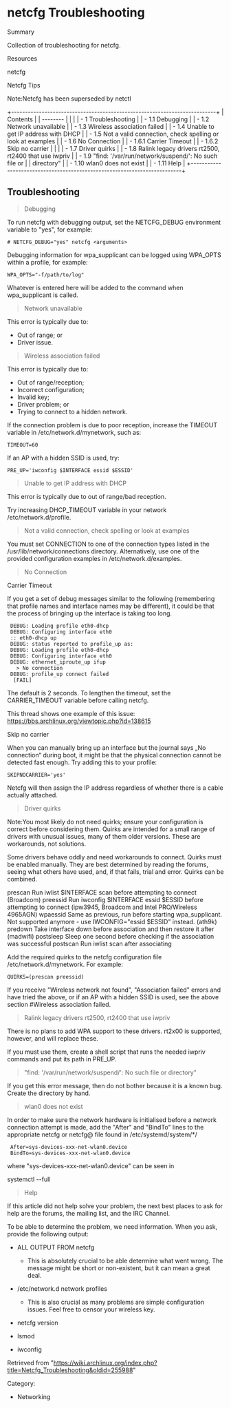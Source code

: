 netcfg Troubleshooting
======================

Summary

Collection of troubleshooting for netcfg.

Resources

netcfg

Netcfg Tips

Note:Netcfg has been superseded by netctl

+--------------------------------------------------------------------------+
| Contents                                                                 |
| --------                                                                 |
|                                                                          |
| -   1 Troubleshooting                                                    |
|     -   1.1 Debugging                                                    |
|     -   1.2 Network unavailable                                          |
|     -   1.3 Wireless association failed                                  |
|     -   1.4 Unable to get IP address with DHCP                           |
|     -   1.5 Not a valid connection, check spelling or look at examples   |
|     -   1.6 No Connection                                                |
|         -   1.6.1 Carrier Timeout                                        |
|         -   1.6.2 Skip no carrier                                        |
|                                                                          |
|     -   1.7 Driver quirks                                                |
|     -   1.8 Ralink legacy drivers rt2500, rt2400 that use iwpriv         |
|     -   1.9 "find: '/var/run/network/suspend/': No such file or          |
|         directory"                                                       |
|     -   1.10 wlan0 does not exist                                        |
|     -   1.11 Help                                                        |
+--------------------------------------------------------------------------+

Troubleshooting
---------------

> Debugging

To run netcfg with debugging output, set the NETCFG_DEBUG environment
variable to "yes", for example:

    # NETCFG_DEBUG="yes" netcfg <arguments>

Debugging information for wpa_supplicant can be logged using WPA_OPTS
within a profile, for example:

    WPA_OPTS="-f/path/to/log"

Whatever is entered here will be added to the command when
wpa_supplicant is called.

> Network unavailable

This error is typically due to:

-   Out of range; or
-   Driver issue.

> Wireless association failed

This error is typically due to:

-   Out of range/reception;
-   Incorrect configuration;
-   Invalid key;
-   Driver problem; or
-   Trying to connect to a hidden network.

If the connection problem is due to poor reception, increase the TIMEOUT
variable in /etc/network.d/mynetwork, such as:

    TIMEOUT=60

If an AP with a hidden SSID is used, try:

    PRE_UP='iwconfig $INTERFACE essid $ESSID'

> Unable to get IP address with DHCP

This error is typically due to out of range/bad reception.

Try increasing DHCP_TIMEOUT variable in your network
/etc/network.d/profile.

> Not a valid connection, check spelling or look at examples

You must set CONNECTION to one of the connection types listed in the
/usr/lib/network/connections directory. Alternatively, use one of the
provided configuration examples in /etc/network.d/examples.

> No Connection

Carrier Timeout

If you get a set of debug messages similar to the following (remembering
that profile names and interface names may be different), it could be
that the process of bringing up the interface is taking too long.

     DEBUG: Loading profile eth0-dhcp
     DEBUG: Configuring interface eth0
     :: eth0-dhcp up
     DEBUG: status reported to profile_up as:
     DEBUG: Loading profile eth0-dhcp
     DEBUG: Configuring interface eth0
     DEBUG: ethernet_iproute_up ifup
       > No connection
     DEBUG: profile_up connect failed
      [FAIL]

The default is 2 seconds. To lengthen the timeout, set the
CARRIER_TIMEOUT variable before calling netcfg.

This thread shows one example of this issue:
https://bbs.archlinux.org/viewtopic.php?id=138615

Skip no carrier

When you can manually bring up an interface but the journal says „No
connection“ during boot, it might be that the physical connection cannot
be detected fast enough. Try adding this to your profile:

    SKIPNOCARRIER='yes'

Netcfg will then assign the IP address regardless of whether there is a
cable actually attached.

> Driver quirks

Note:You most likely do not need quirks; ensure your configuration is
correct before considering them. Quirks are intended for a small range
of drivers with unusual issues, many of them older versions. These are
workarounds, not solutions.

Some drivers behave oddly and need workarounds to connect. Quirks must
be enabled manually. They are best determined by reading the forums,
seeing what others have used, and, if that fails, trial and error.
Quirks can be combined.

 prescan
    Run iwlist $INTERFACE scan before attempting to connect (Broadcom)
 preessid
    Run iwconfig $INTERFACE essid $ESSID before attempting to connect
    (ipw3945, Broadcom and Intel PRO/Wireless 4965AGN)
 wpaessid
    Same as previous, run before starting wpa_supplicant. Not supported
    anymore - use IWCONFIG="essid $ESSID" instead. (ath9k)
 predown
    Take interface down before association and then restore it after
    (madwifi)
 postsleep
    Sleep one second before checking if the association was successful
 postscan
    Run iwlist scan after associating

Add the required quirks to the netcfg configuration file
/etc/network.d/mynetwork. For example:

    QUIRKS=(prescan preessid)

If you receive "Wireless network not found", "Association failed" errors
and have tried the above, or if an AP with a hidden SSID is used, see
the above section #Wireless association failed.

> Ralink legacy drivers rt2500, rt2400 that use iwpriv

There is no plans to add WPA support to these drivers. rt2x00 is
supported, however, and will replace these.

If you must use them, create a shell script that runs the needed iwpriv
commands and put its path in PRE_UP.

> "find: '/var/run/network/suspend/': No such file or directory"

If you get this error message, then do not bother because it is a known
bug. Create the directory by hand.

> wlan0 does not exist

In order to make sure the network hardware is initialised before a
network connection attempt is made, add the "After" and "BindTo" lines
to the appropriate netcfg or netcfg@ file found in
/etc/systemd/system/*/

     After=sys-devices-xxx-net-wlan0.device
     BindTo=sys-devices-xxx-net-wlan0.device

where "sys-devices-xxx-net-wlan0.device" can be seen in

systemctl --full

> Help

If this article did not help solve your problem, the next best places to
ask for help are the forums, the mailing list, and the IRC Channel.

To be able to determine the problem, we need information. When you ask,
provide the following output:

-   ALL OUTPUT FROM netcfg
    -   This is absolutely crucial to be able determine what went wrong.
        The message might be short or non-existent, but it can mean a
        great deal.

-   /etc/network.d network profiles
    -   This is also crucial as many problems are simple configuration
        issues. Feel free to censor your wireless key.

-   netcfg version
-   lsmod
-   iwconfig

Retrieved from
"https://wiki.archlinux.org/index.php?title=Netcfg_Troubleshooting&oldid=255988"

Category:

-   Networking

